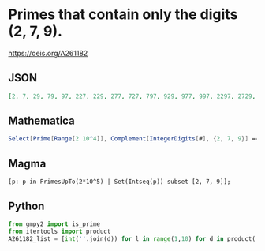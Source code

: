# Primes that contain only the digits \(2, 7, 9\)\.
https://oeis.org/A261182
## JSON
```JSON
[2, 7, 29, 79, 97, 227, 229, 277, 727, 797, 929, 977, 997, 2297, 2729, 2777, 2797, 2927, 2999, 7229, 7297, 7727, 7927, 9227, 9277, 9929, 22229, 22277, 22279, 22727, 22777, 27277, 27299, 27779, 27799, 27997, 29297, 29927, 72227, 72229, 72277, 72727, 72797]
```
## Mathematica
```Mathematica
Select[Prime[Range[2 10^4]], Complement[IntegerDigits[#], {2, 7, 9}] == {} &]
```
## Magma
```Magma
[p: p in PrimesUpTo(2*10^5) | Set(Intseq(p)) subset [2, 7, 9]];
```
## Python
```Python
from gmpy2 import is_prime
from itertools import product
A261182_list = [int(''.join(d)) for l in range(1,10) for d in product('279',repeat=l) if is_prime(int(''.join(d)))] # _Chai Wah Wu_, Aug 11 2015
```

